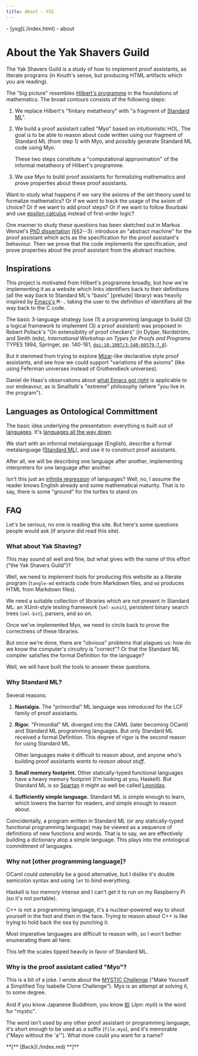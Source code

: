```yaml
---
title: About - YSG
---
```

<nav class="crumbs">
- [ysg](./index.html)
- about
</nav>

# About the Yak Shavers Guild

The Yak Shavers Guild is a study of how to implement proof assistants,
as literate programs (in Knuth's sense, but producing HTML artifacts
which you are reading).

The "big picture" resembles [Hilbert's programme](https://plato.stanford.edu/entries/hilbert-program/) in the foundations
of mathematics. The broad contours consists of the following steps:

1. We replace Hilbert's "finitary metatheory" with "a fragment of [Standard ML](./sml/index.md)".
2. We build a proof assistant called "Myo" based on intuitionistic
   HOL. The goal is to be able to reason about code written using our
   fragment of Standard ML (from step 1) with Myo, and possibly
   generate Standard ML code using Myo.
   
   These two steps constitute a "computational approximation" of the
   informal metatheory of Hilbert's programme.
3. We use Myo to build proof assistants for formalizing mathematics
   and prove properties about these proof assistants.

Want to study what happens if we vary the axioms of the set theory
used to formalize mathematics? Or if we want to track the usage of the
axiom of choice? Or if we want to add proof steps? Or if we want to
follow Bourbaki and use [epsilon calculus](https://plato.stanford.edu/entries/epsilon-calculus/) instead of first-order logic?

One manner to study these questions has been sketched out in Markus
Wenzel's [PhD dissertation](https://mediatum.ub.tum.de/doc/601724/601724.pdf) (&sect;&sect;2--3): introduce an "abstract machine" for the
proof assistant which acts as the specification for the proof
assistant's behaviour. Then we prove that the code implements the
specification, and prove properties about the proof assistant from the
abstract machine.

## Inspirations

This project is motivated from Hilbert's programme broadly, but how
we're implementing it as a website which links identifiers back to
their definitions (all the way back to Standard ML's "basis" [prelude]
library) was heavily inspired by [Emacs's](https://www.gnu.org/software/emacs/manual/html_node/emacs/Looking-Up-Identifiers.html) <kbd>M-.</kbd> taking the
user to the definition of identifiers all the way back to the C code.

The basic 3-language strategy (use (1) a programming language to build
(2) a logical framework to implement (3) a proof assistant) was
proposed in Robert Pollack's "On extensibility of proof checkers" (in
Dybjer, Nordström, and Smith (eds),
<cite>International Workshop on Types for Proofs and Programs</cite> TYPES
1994, Springer, pp. 140-161, [`doi:10.1007/3-540-60579-7_8`](https://doi.org/10.1007/3-540-60579-7_8)). 

But it stemmed from trying to explore [Mizar](https://mizar.uwb.edu.pl/)-like declarative style
proof assistants, and see how we could support "variations of the axioms"
(like using Feferman universes instead of Grothendieck universes).

Daniel de Haas's observations about
[what Emacs got right](https://danielde.dev/blog/what-emacs-got-right)
is applicable to our endeavour, as is Smalltalk's "extreme" philosophy
(where "you live in the program").

## Languages as Ontological Committment

The basic idea underlying the presentation: everything is built out of
[languages](intro/language.md). It's [languages all the way down](https://en.wikipedia.org/wiki/Turtles_all_the_way_down).

We start with an informal metalanguage (English), describe a formal
metalanguage ([Standard ML](sml/index.md)), and use it to construct proof assistants.

After all, we will be describing one language after another,
implementing interpreters for one language after another.

Isn't this just an [infinite regression](https://plato.stanford.edu/entries/infinite-regress/)
of languages? Well, no, I assume the reader knows English already and
some mathematical maturity. That is to say, there is some "ground" for
the turtles to stand on.

## FAQ

Let's be serious, no one is reading this site. But here's some
questions people would ask (if anyone did read this site).

### What about Yak Shaving?

This may sound all well and fine, but what gives with the name of this
effort ("the Yak Shavers Guild")?

Well, we need to implement tools for producing this website as a
literate program (`tangle-md` extracts code from Markdown files, and
`md` produces HTML from Markdown files).

We need a suitable collection of libraries which are not present in
Standard ML: an XUnit-style testing framework (`sml-xunit`),
persistent binary search trees (`sml-bst`), parsers, and so on.

Once we've implemented Myo, we need to circle back to prove the
correctness of these libraries.

But once we're done, there are "obvious" problems that plagues us: how
do we know the computer's circuitry is "correct"? Or that the Standard
ML compiler satisfies the formal Definition for the language?

Well, we will have built the tools to answer these questions. 

### Why Standard ML?

Several reasons:

1. **Nastalgia.** The "primordial" ML language was introduced for the
   LCF family of proof assistants.
2. **Rigor.**
   "Primordial" ML diverged into the CAML (later becoming OCaml) and
   Standard ML programming languages. But only Standard ML received a
   formal Definition. This degree of rigor is the second reason for using
   Standard ML.
   
   Other languages make it difficult to reason about, and anyone who's
   building proof assistants _wants to reason about stuff_.
3. **Small memory footprint.**
   Other statically-typed functional languages have a heavy memory
   footprint (I'm looking at you, Haskell). But Standard ML is so [Spartan](https://en.wiktionary.org/wiki/spartan#English)
   it might as well be called [Leonidas](https://en.wikipedia.org/wiki/Leonidas_I).
4. **Sufficiently simple language.**
   Standard ML is simple enough to learn, which lowers the barrier for
   readers, and simple enough to reason about.

Coincidentally, a program written in Standard ML (or any
statically-typed functional programming language) may be viewed as a
sequence of definitions of new functions and words. That is to say, we
are effectively building a dictionary atop a simple language. This
plays into the ontological committment of languages.

### Why not [other programming language]?

OCaml could ostensibly be a good alternative, but I dislike it's
double semicolon syntax and using `let` to bind everything.

Haskell is too memory intense and I can't get it to run on my
Raspberry Pi (so it's not portable).

C++ is not a programming language, it's a nuclear-powered way to shoot
yourself in the foot and then in the face. Trying to reason about C++
is like trying to hold back the sea by punching it.

Most imperative languages are difficult to reason with, so I won't
bother enumerating them all here.

This left the scales tipped heavily in favor of Standard ML.

### Why is the proof assistant called "Myo"?

This is a bit of a joke. I wrote about the [MYSTIC Challenge](https://pqnelson.github.io/2024/06/11/MYSTIC-challenge.html)
("Make Yourself a Simplified Toy Isabelle Clone Challenge"). Myo is an
attempt at solving it, to some degree.

And if you know Japanese Buddhism, you know [妙](https://en.wiktionary.org/wiki/%E5%A6%99#Japanese) (Jpn: _myō_) is the word for
"mystic". 

The word isn't used by any other proof assistant or programming
language, it's short enough to be used as a suffix (`file.myo`), and
it's memorable ("Mayo without the 'a'"). What more could you want for
a name?

<footer>
**[** [Back](./index.md) **]**
</footer>

